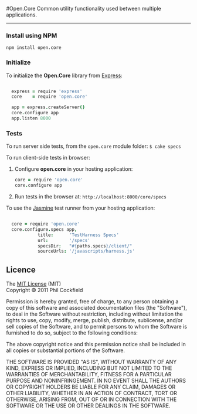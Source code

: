 #Open.Core
Common utility functionality used between multiple applications.

--------

### Install using NPM

    npm install open.core


### Initialize
To initialize the **Open.Core** library from [Express](http://expressjs.com/):

```coffeescript

  express = require 'express'
  core    = require 'open.core'

  app = express.createServer()
  core.configure app
  app.listen 8000

```


### Tests

To run server side tests, from the `open.core` module folder: `$ cake specs`

To run client-side tests in browser:

1. Configure **open.core** in your hosting application:

    ```coffeescript
    core = require 'open.core'
    core.configure app
    ```

2. Run tests in the browser at: `http://localhost:8000/core/specs`

To use the [Jasmine](http://pivotal.github.com/jasmine/) test runner from your hosting application:

```coffeescript

  core = require 'open.core'
  core.configure.specs app,
            title:      'TestHarness Specs'
            url:        '/specs'
            specsDir:   "#{paths.specs}/client/"
            sourceUrls: '/javascripts/harness.js'


```


## Licence

The [MIT License](http://www.opensource.org/licenses/mit-license.php) (MIT)  
Copyright © 2011 Phil Cockfield

Permission is hereby granted, free of charge, to any person obtaining a copy of
this software and associated documentation files (the "Software"), to deal in
the Software without restriction, including without limitation the rights to
use, copy, modify, merge, publish, distribute, sublicense, and/or sell copies of
the Software, and to permit persons to whom the Software is furnished to do so,
subject to the following conditions:

The above copyright notice and this permission notice shall be included in all
copies or substantial portions of the Software.

THE SOFTWARE IS PROVIDED "AS IS", WITHOUT WARRANTY OF ANY KIND, EXPRESS OR IMPLIED,
INCLUDING BUT NOT LIMITED TO THE WARRANTIES OF MERCHANTABILITY, FITNESS FOR A
PARTICULAR PURPOSE AND NONINFRINGEMENT. IN NO EVENT SHALL THE AUTHORS OR COPYRIGHT
HOLDERS BE LIABLE FOR ANY CLAIM, DAMAGES OR OTHER LIABILITY, WHETHER IN AN ACTION
OF CONTRACT, TORT OR OTHERWISE, ARISING FROM, OUT OF OR IN CONNECTION WITH THE
SOFTWARE OR THE USE OR OTHER DEALINGS IN THE SOFTWARE.